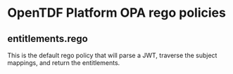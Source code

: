 # OpenTDF Platform OPA rego policies

## entitlements.rego

This is the default rego policy that will parse a JWT, 
traverse the subject mappings, and return the entitlements.